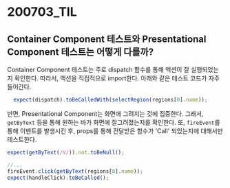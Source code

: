 200703_TIL
===

Container Component 테스트와 Presentational Component 테스트는 어떻게 다를까?
---

Container Component 테스트는 주로 dispatch 함수를 통해 액션이 잘 실행되었는지 확인한다. 따라서, 액션을 직접적으로 import한다. 아래와 같은 테스트 코드가 자주 들어간다.

```javascript
  expect(dispatch).toBeCalledWith(selectRegion(regions[0].name));
```

반면, Presentational Component는 화면에 그려지는 것에 집중한다. 그래서, ```getByText``` 등을 통해 원하는 바가 화면에 잘그려졌는지를 확인한다. 또, ```fireEvent```를 통해 이벤트를 발생시킨 후, props를 통해 전달받은 함수가 'Call' 되었는지에 대해서만 테스트한다. 

```javascript
expect(getByText(/V/)).not.toBeNull();

//...
fireEvent.click(getByText(regions[0].name));
expect(handleClick).toBeCalled();
```